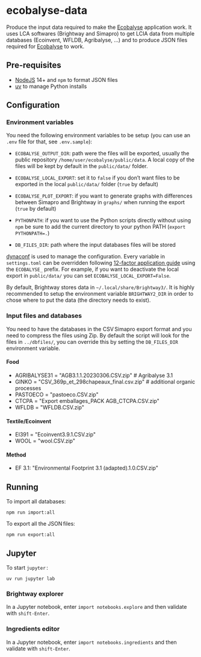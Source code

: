# ecobalyse-data

Produce the input data required to make the [Ecobalyse](https://github.com/MTES-MCT/ecobalyse) application work. It uses LCA softwares (Brightway and Simapro) to get LCIA data from multiple databases (Ecoinvent, WFLDB, Agribalyse, …) and to produce JSON files required for [Ecobalyse](https://github.com/MTES-MCT/ecobalyse) to work.


## Pre-requisites

- [NodeJS](https://nodejs.org/fr/) 14+ and `npm` to format JSON files
- [uv](https://docs.astral.sh/uv/) to manage Python installs


## Configuration

### Environment variables

You need the following environment variables to be setup (you can use an `.env` file for that, see `.env.sample`):

- `ECOBALYSE_OUTPUT_DIR`: path were the files will be exported, usually the public repository `/home/user/ecobalyse/public/data`. A local copy of the files will be kept by default in the `public/data/` folder.

- `ECOBALYSE_LOCAL_EXPORT`: set it to `false` if you don’t want files to be exported in the local `public/data/` folder (`true` by default)
- `ECOBALYSE_PLOT_EXPORT`: if you want to generate graphs with differences between Simapro and Brightway in `graphs/` when running the export (`true` by default)
- `PYTHONPATH`: if you want to use the Python scripts directly without using `npm` be sure to add the current directory to your python PATH (`export PYTHONPATH=.`)
- `DB_FILES_DIR`: path where the input databases files will be stored

[dynaconf](https://www.dynaconf.com/) is used to manage the configuration. Every variable in `settings.toml` can be overridden following [12-factor application guide](https://12factor.net/config) using the `ECOBALYSE_` prefix. For example, if you want to deactivate the local export in `public/data/` you can set `ECOBALYSE_LOCAL_EXPORT=False`.


By default, Brightway stores data in `~/.local/share/Brightway3/`. It is highly recommended to setup the environment variable `BRIGHTWAY2_DIR` in order to chose where to put the data (the directory needs to exist).

### Input files and databases

You need to have the databases in the CSV Simapro export format and you need to compress the files using Zip. By default the script will look for the files in `../dbfiles/`, you can override this by setting the `DB_FILES_DIR` environment variable.

#### Food

- AGRIBALYSE31 = "AGB3.1.1.20230306.CSV.zip"  # Agribalyse 3.1
- GINKO = "CSV_369p_et_298chapeaux_final.csv.zip"  # additional organic processes
- PASTOECO = "pastoeco.CSV.zip"
- CTCPA = "Export emballages_PACK AGB_CTCPA.CSV.zip"
- WFLDB = "WFLDB.CSV.zip"

#### Textile/Ecoinvent

- EI391 = "Ecoinvent3.9.1.CSV.zip"
- WOOL = "wool.CSV.zip"

#### Method

- EF 3.1: "Environmental Footprint 3.1 (adapted).1.0.CSV.zip"

## Running

To import all databases:

    npm run import:all

To export all the JSON files:

    npm run export:all


## Jupyter

To start `jupyter` :

    uv run jupyter lab

### Brightway explorer

In a Jupyter notebook, enter `import notebooks.explore` and then validate with `shift-Enter`.

### Ingredients editor

In a Jupyter notebook, enter `import notebooks.ingredients` and then validate with `shift-Enter`.
